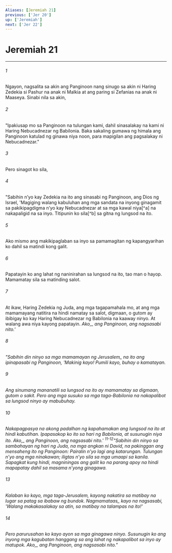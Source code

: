 ```yaml
---
Aliases: [Jeremiah 21]
previous: ['Jer 20']
up: ['Jeremiah']
next: ['Jer 22']
---
```

# Jeremiah 21

***






















###### 1 










Ngayon, nagsalita sa akin ang Panginoon nang sinugo sa akin ni Haring Zedekia si Pashur na anak ni Malkia at ang paring si Zefanias na anak ni Maaseya. Sinabi nila sa akin, 





















###### 2 










"Ipakiusap mo sa Panginoon na tulungan kami, dahil sinasalakay na kami ni Haring Nebucadnezar ng Babilonia. Baka sakaling gumawa ng himala ang Panginoon katulad ng ginawa niya noon, para mapigilan ang pagsalakay ni Nebucadnezar." 





















###### 3 










Pero sinagot ko sila, 





















###### 4 










"Sabihin nʼyo kay Zedekia na ito ang sinasabi ng Panginoon, ang Dios ng Israel, 'Magiging walang kabuluhan ang mga sandata na inyong ginagamit sa pakikipagdigma nʼyo kay Nebucadnezar at sa mga kawal niya[^a] na nakapaligid na sa inyo. Titipunin ko sila[^b] sa gitna ng lungsod na ito. 





















###### 5 










Ako mismo ang makikipaglaban sa inyo sa pamamagitan ng kapangyarihan ko dahil sa matindi kong galit. 





















###### 6 










Papatayin ko ang lahat ng naninirahan sa lungsod na ito, tao man o hayop. Mamamatay sila sa matinding salot. 





















###### 7 










At ikaw, Haring Zedekia ng Juda, ang mga tagapamahala mo, at ang mga mamamayang natitira na hindi namatay sa salot, digmaan, o gutom ay ibibigay ko kay Haring Nebucadnezar ng Babilonia na kaaway ninyo. At walang awa niya kayong papatayin. <i class="trans-change">Ako,_ ang Panginoon, ang nagsasabi nito.' 





















###### 8 










"Sabihin din ninyo sa mga mamamayan <i class="trans-change">ng Jerusalem_ na ito ang ipinapasabi ng Panginoon, 'Makinig kayo! Pumili kayo, buhay o kamatayan. 





















###### 9 










Ang sinumang mananatili sa lungsod na ito ay mamamatay sa digmaan, gutom o sakit. Pero ang mga susuko sa mga taga-Babilonia na nakapalibot sa lungsod ninyo ay mabubuhay. 





















###### 10 










Nakapagpasya na akong padalhan ng kapahamakan ang lungsod na ito at hindi kabutihan. Ipapasakop ko ito sa hari ng Babilonia, at susunugin niya ito. <i class="trans-change">Ako,_ ang Panginoon, ang nagsasabi nito.' <sup class="versenum">11-12</sup>"Sabihin din ninyo sa sambahayan ng hari ng Juda, na mga angkan ni David, na pakinggan ang mensaheng ito ng Panginoon: Pairalin nʼyo lagi ang katarungan. Tulungan nʼyo ang mga ninakawan; iligtas nʼyo sila sa mga umaapi sa kanila. Sapagkat kung hindi, magniningas ang galit ko na parang apoy na hindi mapapatay dahil sa masama nʼyong ginagawa. 





















###### 13 










Kalaban ko kayo, mga taga-Jerusalem, kayong nakatira sa matibay na lugar sa patag sa ibabaw ng bundok. <i class="trans-change">Nagmamataas_ kayo na nagsasabi, 'Walang makakasalakay sa atin, sa matibay na talampas na ito!' 





















###### 14 










Pero parurusahan ko kayo ayon sa mga ginagawa ninyo. Susunugin ko ang inyong mga kagubatan hanggang sa ang lahat ng nakapalibot sa inyo ay matupok. <i class="trans-change">Ako,_ ang Panginoon, ang nagsasabi nito."

